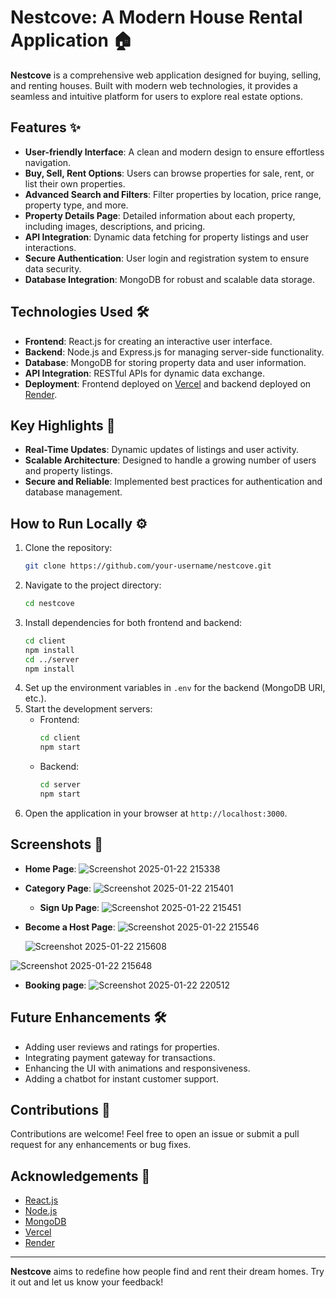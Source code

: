 # Nestcove: A Modern House Rental Application 🏠

**Nestcove** is a comprehensive web application designed for buying, selling, and renting houses. Built with modern web technologies, it provides a seamless and intuitive platform for users to explore real estate options.

## Features ✨
- **User-friendly Interface**: A clean and modern design to ensure effortless navigation.
- **Buy, Sell, Rent Options**: Users can browse properties for sale, rent, or list their own properties.
- **Advanced Search and Filters**: Filter properties by location, price range, property type, and more.
- **Property Details Page**: Detailed information about each property, including images, descriptions, and pricing.
- **API Integration**: Dynamic data fetching for property listings and user interactions.
- **Secure Authentication**: User login and registration system to ensure data security.
- **Database Integration**: MongoDB for robust and scalable data storage.

## Technologies Used 🛠️
- **Frontend**: React.js for creating an interactive user interface.
- **Backend**: Node.js and Express.js for managing server-side functionality.
- **Database**: MongoDB for storing property data and user information.
- **API Integration**: RESTful APIs for dynamic data exchange.
- **Deployment**: Frontend deployed on [Vercel](https://vercel.com/) and backend deployed on [Render](https://render.com/).

## Key Highlights 🚀
- **Real-Time Updates**: Dynamic updates of listings and user activity.
- **Scalable Architecture**: Designed to handle a growing number of users and property listings.
- **Secure and Reliable**: Implemented best practices for authentication and database management.

## How to Run Locally ⚙️

1. Clone the repository:
   ```bash
   git clone https://github.com/your-username/nestcove.git
   ```
2. Navigate to the project directory:
   ```bash
   cd nestcove
   ```
3. Install dependencies for both frontend and backend:
   ```bash
   cd client
   npm install
   cd ../server
   npm install
   ```
4. Set up the environment variables in `.env` for the backend (MongoDB URI, etc.).
5. Start the development servers:
   - Frontend:
     ```bash
     cd client
     npm start
     ```
   - Backend:
     ```bash
     cd server
     npm start
     ```
6. Open the application in your browser at `http://localhost:3000`.

## Screenshots 📸
- **Home Page**: 
  ![Screenshot 2025-01-22 215338](https://github.com/user-attachments/assets/abea293b-0f36-4be3-969e-6c79c628fe39)

- **Category Page**:
![Screenshot 2025-01-22 215401](https://github.com/user-attachments/assets/bba34f64-9d34-4166-902a-d3cf1d6ba132)

  - **Sign Up Page**:
    ![Screenshot 2025-01-22 215451](https://github.com/user-attachments/assets/c076f01a-cf7c-4711-aa0b-d90ef0aa92f7)

    
- **Become a Host Page**:
  ![Screenshot 2025-01-22 215546](https://github.com/user-attachments/assets/e2f0046f-69d2-407d-9b24-f86e1ad2be5c)

  ![Screenshot 2025-01-22 215608](https://github.com/user-attachments/assets/92b958da-35fd-4df2-b55d-03bff69d03dc)

![Screenshot 2025-01-22 215648](https://github.com/user-attachments/assets/783b459f-57bd-487d-b9f6-757c95efac1c)
  


- **Booking page**:
  ![Screenshot 2025-01-22 220512](https://github.com/user-attachments/assets/5797480d-aa2a-4fe7-9063-4a3ac29f9c29)


## Future Enhancements 🛠️
- Adding user reviews and ratings for properties.
- Integrating payment gateway for transactions.
- Enhancing the UI with animations and responsiveness.
- Adding a chatbot for instant customer support.


## Contributions 🤝
Contributions are welcome! Feel free to open an issue or submit a pull request for any enhancements or bug fixes.

## Acknowledgements 🙌
- [React.js](https://reactjs.org/)
- [Node.js](https://nodejs.org/)
- [MongoDB](https://www.mongodb.com/)
- [Vercel](https://vercel.com/)
- [Render](https://render.com/)

---

**Nestcove** aims to redefine how people find and rent their dream homes. Try it out and let us know your feedback!

